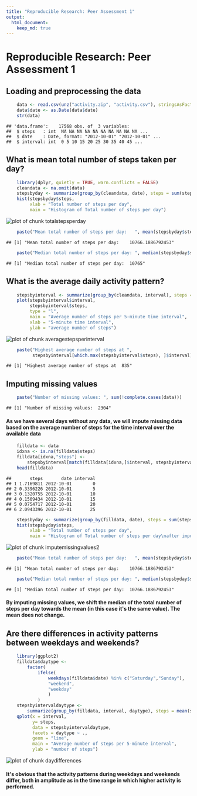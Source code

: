 ```yaml
---
title: "Reproducible Research: Peer Assessment 1"
output: 
  html_document:
    keep_md: true
---
```


Reproducible Research: Peer Assessment 1
========================================

## Loading and preprocessing the data


```r
    data <- read.csv(unz("activity.zip", "activity.csv"), stringsAsFactors = FALSE)
    data$date <- as.Date(data$date)
    str(data)
```

```
## 'data.frame':	17568 obs. of  3 variables:
##  $ steps   : int  NA NA NA NA NA NA NA NA NA NA ...
##  $ date    : Date, format: "2012-10-01" "2012-10-01" ...
##  $ interval: int  0 5 10 15 20 25 30 35 40 45 ...
```

## What is mean total number of steps taken per day?


```r
    library(dplyr, quietly = TRUE, warn.conflicts = FALSE)
    cleandata <- na.omit(data)
    stepsbyday <- summarize(group_by(cleandata, date), steps = sum(steps))
    hist(stepsbyday$steps,
         xlab = "Total number of steps per day",
         main = "Histogram of Total number of steps per day")
```

![plot of chunk totalstepsperday](figure/totalstepsperday-1.png)

```r
    paste("Mean total number of steps per day:   ", mean(stepsbyday$steps))
```

```
## [1] "Mean total number of steps per day:    10766.1886792453"
```

```r
    paste("Median total number of steps per day: ", median(stepsbyday$steps))
```

```
## [1] "Median total number of steps per day:  10765"
```

## What is the average daily activity pattern?


```r
    stepsbyinterval <- summarize(group_by(cleandata, interval), steps = mean(steps))
    plot(stepsbyinterval$interval,
         stepsbyinterval$steps,
         type = "l",
         main = "Average number of steps per 5-minute time interval",
         xlab = "5-minute time interval",
         ylab = "average number of steps")
```

![plot of chunk averagestepsperinterval](figure/averagestepsperinterval-1.png)

```r
    paste("Highest average number of steps at ",
          stepsbyinterval[which.max(stepsbyinterval$steps), ]$interval)
```

```
## [1] "Highest average number of steps at  835"
```

## Imputing missing values


```r
    paste("Number of missing values: ", sum(!complete.cases(data)))
```

```
## [1] "Number of missing values:  2304"
```
#### As we have several days without any data, we will impute missing data based on the average number of steps for the time interval over the available data


```r
    filldata <- data
    idxna <- is.na(filldata$steps)
    filldata[idxna,"steps"] <-
        stepsbyinterval[match(filldata[idxna,]$interval, stepsbyinterval$interval),"steps"]
    head(filldata)
```

```
##       steps       date interval
## 1 1.7169811 2012-10-01        0
## 2 0.3396226 2012-10-01        5
## 3 0.1320755 2012-10-01       10
## 4 0.1509434 2012-10-01       15
## 5 0.0754717 2012-10-01       20
## 6 2.0943396 2012-10-01       25
```

```r
    stepsbyday <- summarize(group_by(filldata, date), steps = sum(steps))
    hist(stepsbyday$steps,
         xlab = "Total number of steps per day",
         main = "Histogram of Total number of steps per day\nafter imputing missing values")
```

![plot of chunk imputemissingvalues2](figure/imputemissingvalues2-1.png)

```r
    paste("Mean total number of steps per day:   ", mean(stepsbyday$steps))
```

```
## [1] "Mean total number of steps per day:    10766.1886792453"
```

```r
    paste("Median total number of steps per day: ", median(stepsbyday$steps))
```

```
## [1] "Median total number of steps per day:  10766.1886792453"
```
#### By imputing missing values, we shift the median of the total number of steps per day towards the mean (in this case it's the same value). The mean does not change.

## Are there differences in activity patterns between weekdays and weekends?


```r
    library(ggplot2)
    filldata$daytype <-
        factor(
            ifelse(
                weekdays(filldata$date) %in% c("Saturday","Sunday"),
                "weekend",
                "weekday"
                )
            )
    stepsbyintervaldaytype <-
        summarize(group_by(filldata, interval, daytype), steps = mean(steps))
    qplot(x = interval,
          y= steps,
          data = stepsbyintervaldaytype, 
          facets = daytype ~ ., 
          geom = "line", 
          main = "Average number of steps per 5-minute interval", 
          ylab = "number of steps")
```

![plot of chunk daydifferences](figure/daydifferences-1.png)

#### It's obvious that the activity patterns during weekdays and weekends differ, both in amplitude as in the time range in which higher activity is performed.
